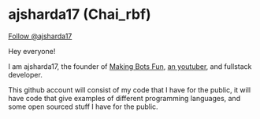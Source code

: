 # ajsharda17 (Chai_rbf)
<a class="github-button" href="https://github.com/ajsharda17" data-color-scheme="no-preference: dark; light: dark; dark: light;" data-size="large" aria-label="Follow @ajsharda17 on GitHub">Follow @ajsharda17</a>

Hey everyone!

I am ajsharda17, the founder of <a href="https://github.com/MakingBotsFun">Making Bots Fun</a>, <a href="https://youtube.com/chairbf">an youtuber</a>, and fullstack developer.

This github account will consist of my code that I have for the public, it will have code that give examples of different programming languages, and some open sourced stuff I have for the public.
